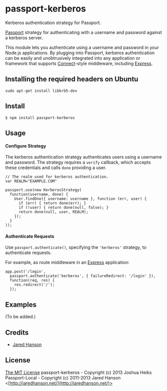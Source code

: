 passport-kerberos
=================

Kerberos authentication strategy for Passport.

[Passport](http://passportjs.org/) strategy for authenticating with a username
and password against a kerberos server.

This module lets you authenticate using a username and password in your Node.js
applications.  By plugging into Passport, kerberos authentication can be easily and
unobtrusively integrated into any application or framework that supports
[Connect](http://www.senchalabs.org/connect/)-style middleware, including
[Express](http://expressjs.com/).

## Installing the required headers on Ubuntu

    sudo apt-get install libkrb5-dev

## Install

    $ npm install passport-kerberos

## Usage

#### Configure Strategy

The kerberos authentication strategy authenticates users using a username and
password.  The strategy requires a `verify` callback, which accepts these
credentials and calls `done` providing a user.

    // The realm used for kerberos authentication.
    var REALM="EXAMPLE.COM"
    
    passport.use(new KerberosStrategy(
      function(username, done) {
        User.findOne({ username: username }, function (err, user) {
          if (err) { return done(err); }
          if (!user) { return done(null, false); }
          return done(null, user, REALM);
        });
      }
    ));

#### Authenticate Requests

Use `passport.authenticate()`, specifying the `'kerberos'` strategy, to
authenticate requests.

For example, as route middleware in an [Express](http://expressjs.com/)
application:

    app.post('/login', 
      passport.authenticate('kerberos', { failureRedirect: '/login' }),
      function(req, res) {
        res.redirect('/');
      });

## Examples

(To be added.)


## Credits

  - [Jared Hanson](http://github.com/jaredhanson)

## License

[The MIT License](http://opensource.org/licenses/MIT)
passport-kerberos - Copyright (c) 2013 Joshua Heiks
Passport-Local - Copyright (c) 2011-2013 Jared Hanson <[http://jaredhanson.net/](http://jaredhanson.net/)>